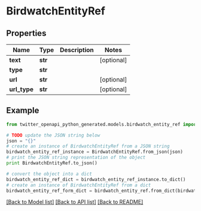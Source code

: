 # BirdwatchEntityRef


## Properties

Name | Type | Description | Notes
------------ | ------------- | ------------- | -------------
**text** | **str** |  | [optional] 
**type** | **str** |  | 
**url** | **str** |  | [optional] 
**url_type** | **str** |  | [optional] 

## Example

```python
from twitter_openapi_python_generated.models.birdwatch_entity_ref import BirdwatchEntityRef

# TODO update the JSON string below
json = "{}"
# create an instance of BirdwatchEntityRef from a JSON string
birdwatch_entity_ref_instance = BirdwatchEntityRef.from_json(json)
# print the JSON string representation of the object
print BirdwatchEntityRef.to_json()

# convert the object into a dict
birdwatch_entity_ref_dict = birdwatch_entity_ref_instance.to_dict()
# create an instance of BirdwatchEntityRef from a dict
birdwatch_entity_ref_form_dict = birdwatch_entity_ref.from_dict(birdwatch_entity_ref_dict)
```
[[Back to Model list]](../README.md#documentation-for-models) [[Back to API list]](../README.md#documentation-for-api-endpoints) [[Back to README]](../README.md)



